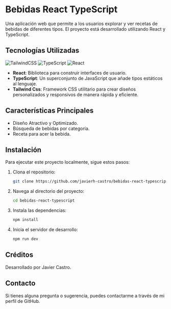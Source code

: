 

# Bebidas React TypeScript

Una aplicación web que permite a los usuarios explorar y ver recetas de bebidas de diferentes tipos. El proyecto está desarrollado utilizando React y TypeScript.

## Tecnologías Utilizadas

![TailwindCSS](https://img.shields.io/badge/tailwindcss-%2338B2AC.svg?style=for-the-badge&logo=tailwind-css&logoColor=white) ![TypeScript](https://img.shields.io/badge/typescript-%23007ACC.svg?style=for-the-badge&logo=typescript&logoColor=white) ![React](https://img.shields.io/badge/react-%2320232a.svg?style=for-the-badge&logo=react&logoColor=%2361DAFB)

- **React**: Biblioteca para construir interfaces de usuario.
- **TypeScript**: Un superconjunto de JavaScript que añade tipos estáticos al lenguaje.
- **Tailwind Css**: Framework CSS utilitario para crear diseños personalizados y responsivos de manera rápida y eficiente.

## Características Principales

- Diseño Atractivo y Optimizado.
- Búsqueda de bebidas por categoría.
- Receta para acer la bebida.
  
## Instalación

Para ejecutar este proyecto localmente, sigue estos pasos:

1. Clona el repositorio:
   ```bash
   git clone https://github.com/javierh-castro/bebidas-react-typescript.git
2. Navega al directorio del proyecto:
   ```bash
   cd bebidas-react-typescript

3. Instala las dependencias:
   ```bash
   npm install
4. Inicia el servidor de desarrollo:
   ```bash
   npm run dev

## Créditos
Desarrollado por Javier Castro.

## Contacto
Si tienes alguna pregunta o sugerencia, puedes contactarme a través de mi perfil de GitHub.